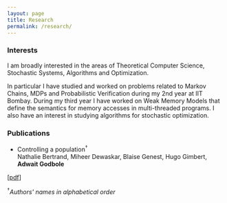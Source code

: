 ```yaml
---
layout: page
title: Research
permalink: /research/
---
```


### Interests

I am broadly interested in the areas of Theoretical Computer Science, Stochastic Systems, Algorithms and Optimization. 

In particular I have studied and worked on problems related to Markov Chains, MDPs and Probabilistic Verification during my 2nd year at IIT Bombay. During my third year I have worked on Weak Memory Models that define the semantics for memory accesses in multi-threaded programs. I also have an interest in studying algorithms for stochastic optimization. 

### Publications

* Controlling a population<sup>&dagger;</sup><br/>
Nathalie Bertrand, Miheer Dewaskar, Blaise Genest, Hugo Gimbert, **Adwait Godbole**<br/>
<!-- *Proceedings of [ACL 2019](http://www.acl2019.org/EN/index.xhtml), Florence, Italy*<br/> -->
\[[pdf](https://arxiv.org/pdf/1807.00893.pdf)\] 
<!-- \[[code](https://github.com/jiangycTarheel/EPAr)\] -->

<sup>&dagger;</sup>*Authors' names in alphabetical order* 

<!-- 
### Contact me

[adwaitg@cse.iitb.ac.in](mailto:adwaitg@cse.iitb.ac.in) -->
